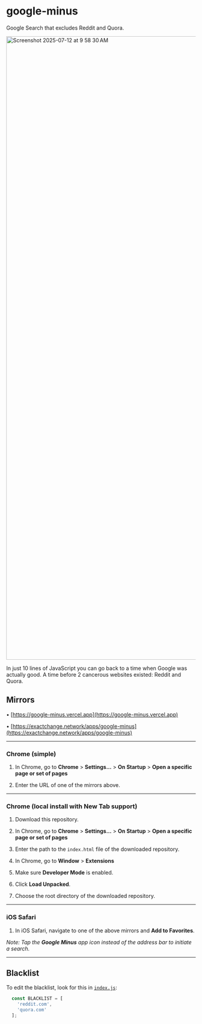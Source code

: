 # google-minus
Google Search that excludes Reddit and Quora.

<img width="3024" height="1654" alt="Screenshot 2025-07-12 at 9 58 30 AM" src="https://github.com/user-attachments/assets/3b0029fc-338e-4c71-b3d6-8014f7309b66" />

In just 10 lines of JavaScript you can go back to a time when Google was actually good. A time before 2 cancerous websites existed: Reddit and Quora.

## Mirrors

• [https://google-minus.vercel.app](https://google-minus.vercel.app)

• [https://exactchange.network/apps/google-minus](https://exactchange.network/apps/google-minus)

-----

### Chrome (simple)

1. In Chrome, go to **Chrome** > **Settings...** > **On Startup** > **Open a specific page or set of pages**

2. Enter the URL of one of the mirrors above.

-----

### Chrome (local install with **New Tab** support)

1. Download this repository.

2. In Chrome, go to **Chrome** > **Settings...** > **On Startup** > **Open a specific page or set of pages**

3. Enter the path to the `index.html` file of the downloaded repository.

4. In Chrome, go to **Window** > **Extensions**

5. Make sure **Developer Mode** is enabled. 

6. Click **Load Unpacked**. 

7. Choose the root directory of the downloaded repository.

-----

### iOS Safari

1. In iOS Safari, navigate to one of the above mirrors and **Add to Favorites**.

_Note: Tap the **Google Minus** app icon instead of the address bar to initiate a search._

-----

## Blacklist 

To edit the blacklist, look for this in [`index.js`](https://github.com/bennyschmidt/google-minus/blob/master/index.js):

```javascript
  const BLACKLIST = [
    'reddit.com',
    'quora.com'
  ];
```
